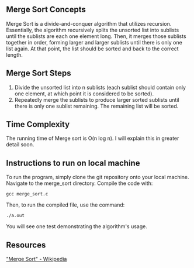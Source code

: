 ## Merge Sort Concepts
Merge Sort is a divide-and-conquer algorithm that utilizes recursion. Essentially, the algorithm recursively splits the unsorted list into sublists until the sublists are each one element long. Then, it merges those sublists together in order, forming larger and larger sublists until there is only one list again. At that point, the list should be sorted and back to the correct length.

## Merge Sort Steps
1. Divide the unsorted list into n sublists (each sublist should contain only one element, at which point it is considered to be sorted).
2. Repeatedly merge the sublists to produce larger sorted sublists until there is only one sublist remaining. The remaining list will be sorted. 

## Time Complexity
The running time of Merge sort is O(n log n). I will explain this in greater detail soon.

## Instructions to run on local machine 
To run the program, simply clone the git repository onto your local machine. Navigate to the merge_sort directory. Compile the code with:

`gcc merge_sort.c`

Then, to run the compiled file, use the command:

`./a.out`

You will see one test demonstrating the algorithm's usage.

## Resources
["Merge Sort" - Wikipedia](https://en.wikipedia.org/wiki/Merge_sort)

